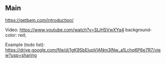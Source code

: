 ## Main ##
https://getbem.com/introduction/

Video: https://www.youtube.com/watch?v=SLjHSVwXYq4        background-color: red;

Example (todo list):
https://drive.google.com/file/d/1gK9SbElupVIANm3lNw_a1Lchq6P6e7R7/view?usp=sharing
